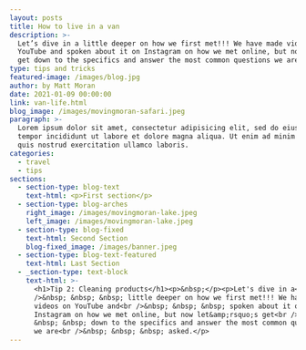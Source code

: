 ```yaml
---
layout: posts
title: How to live in a van
description: >-
  Let’s dive in a little deeper on how we first met!!! We have made videos on
  YouTube and spoken about it on Instagram on how we met online, but now let’s
  get down to the specifics and answer the most common questions we are asked.
type: tips and tricks
featured-image: /images/blog.jpg
author: by Matt Moran
date: 2021-01-09 00:00:00
link: van-life.html
blog_image: /images/movingmoran-safari.jpeg
paragraph: >-
  Lorem ipsum dolor sit amet, consectetur adipisicing elit, sed do eiusmod
  tempor incididunt ut labore et dolore magna aliqua. Ut enim ad minim veniam,
  quis nostrud exercitation ullamco laboris.
categories:
  - travel
  - tips
sections:
  - section-type: blog-text
    text-html: <p>First section</p>
  - section-type: blog-arches
    right_image: /images/movingmoran-lake.jpeg
    left_image: /images/movingmoran-lake.jpeg
  - section-type: blog-fixed
    text-html: Second Section
    blog-fixed_image: /images/banner.jpeg
  - section-type: blog-text-featured
    text-html: Last Section
  - _section-type: text-block
    text-html: >-
      <h1>Tip 2: Cleaning products</h1><p>&nbsp;</p><p>Let's dive in a<br
      />&nbsp; &nbsp; &nbsp; little deeper on how we first met!!! We have made
      videos on YouTube and<br />&nbsp; &nbsp; &nbsp; spoken about it on
      Instagram on how we met online, but now let&amp;rsquo;s get<br />&nbsp;
      &nbsp; &nbsp; down to the specifics and answer the most common questions
      we are<br />&nbsp; &nbsp; &nbsp; asked.</p>
---
```

